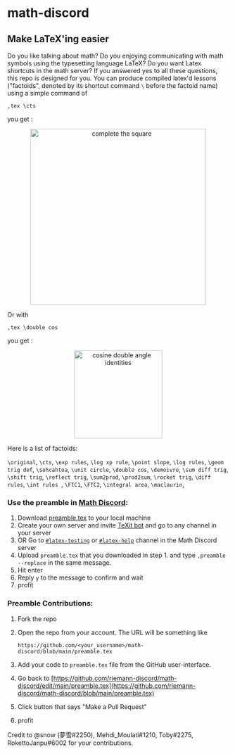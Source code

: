 # math-discord

## Make LaTeX'ing easier
Do you like talking about math? Do you enjoying communicating with math symbols using the typesetting language LaTeX? Do you want Latex shortcuts in the math server? If you answered yes to all these questions, this repo is designed for you. You can produce compiled latex'd lessons ("factoids", denoted by its shortcut command `\` before the factoid name) using a simple command of 

`,tex \cts`

you get : 
<div align="center">
<img src="https://raw.githubusercontent.com/riemann-discord/math-discord/main/img/cts.png" alt="complete the square" height="400px"/>
</div>

<!-- ![complete the square](https://raw.githubusercontent.com/riemann-discord/math-discord/main/img/cts.png) -->

Or with 

`,tex \double cos`

you get : 
<div align="center">
<img src="https://raw.githubusercontent.com/riemann-discord/math-discord/main/img/double-cos.png" alt="cosine double angle identities" height="200px"/>
</div>

<!-- ![cosine double angle identities](https://raw.githubusercontent.com/riemann-discord/math-discord/main/img/double-cos.png) -->

Here is a list of factoids:

`\original`,
`\cts`,
`\exp rules`,
`\log xp rule`,
`\point slope`,
`\log rules`,
`\geom trig def`,
`\sohcahtoa`,
`\unit circle`,
`\double cos`,
`\demoivre`,
`\sum diff trig`,
`\shift trig`,
`\reflect trig`,
`\sum2prod`,
`\prod2sum`,
`\rocket trig`,
`\diff rules`,
`\int rules `,
`\FTC1`,
`\FTC2`,
`\integral area`,
`\maclaurin`,

### Use the preamble in [Math Discord](https://discord.gg/math):
1. Download [preamble.tex](https://github.com/riemann-discord/math-discord/blob/main/preamble.tex) to your local machine
2. Create your own server and invite [TeXit bot](https://top.gg/bot/510789298321096704) and go to any channel in your server
3. OR Go to [`#latex-testing`](https://discord.com/channels/268882317391429632/844681108473118750) or [`#latex-help`](https://discord.com/channels/268882317391429632/840667252793802752) channel in the Math Discord server
4. Upload `preamble.tex` that you downloaded in step 1. and type `,preamble --replace` in the same message.
5. Hit enter
6. Reply `y` to the message to confirm and wait
7. profit

### Preamble Contributions:
1. Fork the repo
2. Open the repo from your account. The URL will be something like

    `https://github.com/<your_username>/math-discord/blob/main/preamble.tex`

3. Add your code to `preamble.tex` file from the GitHub user-interface.
4. Go back to 
    [https://github.com/riemann-discord/math-discord/edit/main/preamble.tex](https://github.com/riemann-discord/math-discord/blob/main/preamble.tex)
5. Click button that says "Make a Pull Request"
6. profit

Credit to
@snow (夢雪#2250), Mehdi_Moulati#1210, Toby#2275, RokettoJanpu#6002
for your contributions.
